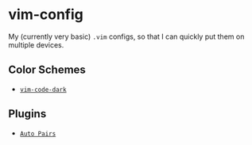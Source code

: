 # vim-config

My (currently very basic) `.vim` configs, so that I can quickly put them on multiple devices.

## Color Schemes
- [`vim-code-dark`](https://github.com/tomasiser/vim-code-dark)

## Plugins
- [`Auto Pairs`](https://github.com/jiangmiao/auto-pairs)